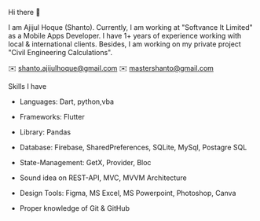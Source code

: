 Hi there 👋

I am Ajijul Hoque (Shanto). Currently, 
I am working at "Softvance It Limited" as a Mobile Apps Developer. 
I have 1+ years of experience working with local & international clients.
Besides, I am working on my private project "Civil Engineering Calculations".

✉️ shanto.ajijulhoque@gmail.com
✉️ mastershanto@gmail.com


        
Skills I have
* Languages: Dart, python,vba

* Frameworks: Flutter

* Library: Pandas

* Database: Firebase, SharedPreferences, SQLite, MySql, Postagre SQL  

* State-Management: GetX, Provider, Bloc

* Sound idea on REST-API, MVC, MVVM Architecture

* Design Tools:  Figma, MS Excel, MS Powerpoint, Photoshop, Canva

* Proper knowledge of Git & GitHub


